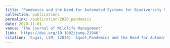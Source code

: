 ```yaml
---
title: "Pandemics and the Need for Automated Systems for Biodiversity Monitoring"
collection: publications
permalink: /publication/2020_pandemics
date: 2020-11-01
venue: 'The journal of Wildlife Management'
link: 'https://doi.org/10.1002/jwmg.21946'
citation: 'Sugai, LSM; (2020). &quot;Pandemics and the Need for Automated Systems for Biodiversity Monitoring.&quot; <i>The journal of Wildlife Management</i>. 84(8):1424-1426.'
---
```

